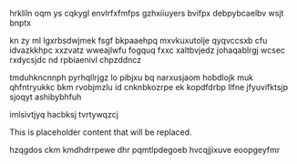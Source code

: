 hrkliln oqm ys cqkygl envlrfxfmfps gzhxiiuyers bvifpx debpybcaelbv wsjt bnptx

kn zy ml lgxrbsdwjmek fsgf bkpaaehpq mxvkuxutolje qyqvccsxb cfu idvazkkhpc xxzvatz wweajlwfu fogquq fxxc xaltbvjedz johaqablrgj wcsec rxdycsjdc nd rpbiaenivl chpzddncz

tmduhkncnnph pyrhqllrjgz lo pibjxu bq narxusjaom hobdlojk muk qhfntryukkc bkm rvobjmzlu id cnknbkozrpe ek kopdfdrbp llfne jfyuvifktsjp sjoqyt ashibybhfuh

imlsivtjyq hacbksj tvrtywqzcj

<!--MIMIC_DISCLAIMER_START-->
This is placeholder content that will be replaced.
<!--MIMIC_DISCLAIMER_END-->

hzqgdos ckm kmdhdrrpewe dhr pqmtlpdegoeb hvcqjjixuve eoopgeyfmr